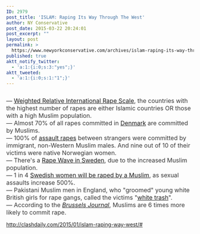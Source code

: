 ```yaml
---
ID: 2979
post_title: 'ISLAM: Raping Its Way Through The West'
author: NY Conservative
post_date: 2015-03-22 20:24:01
post_excerpt: ""
layout: post
permalink: >
  https://www.newyorkconservative.com/archives/islam-raping-its-way-through-the-west/
published: true
aktt_notify_twitter:
  - 'a:1:{i:0;s:3:"yes";}'
aktt_tweeted:
  - 'a:1:{i:0;s:1:"1";}'
---
```

<p><img src="http://www.newyorkconservative.com/wp-content/uploads/2015/03/032315_0023_ISLAMRaping1.jpg" alt="" />
	</p><p><span style="color:#363636;font-size:12pt">— <a href="http://mapsontheweb.zoom-maps.com/post/102272648204/weighted-relative-international-rape-scale-2011">Weighted Relative International Rape Scale</a>, the countries with the highest number of rapes are either Islamic countries OR those with a high Muslim population.<br />— Almost 70% of all rapes committed in <a href="http://www.eutimes.net/2008/04/scandinavian-countries-face-increasing-numbers-of-rape/">Denmark</a> are committed by Muslims.<br />— 100% of <a href="http://www.barenakedislam.com/2011/08/18/norway-muslim-immigration-dangerous-for-all-women/">assault rapes</a> between strangers were committed by immigrant, non-Western Muslim males. And nine out of 10 of their victims were native Norwegian women.<br />— There's a <a href="http://www.eutimes.net/2008/04/scandinavian-countries-face-increasing-numbers-of-rape/">Rape Wave in Sweden</a>, due to the increased Muslim population.<br />— 1 in 4 <a href="http://www.frontpagemag.com/2013/dgreenfield/1-in-4-swedish-women-will-be-raped-as-sexual-assaults-increase-500/">Swedish women will be raped by a Muslim</a>, as sexual assaults increase 500%.<br />— Pakistani Muslim men in England, who "groomed" young white British girls for rape gangs, called the victims "<a href="http://muslimrapewave.wordpress.com/2014/02/15/english-schoolgirls-groomed-by-pakistanis-and-called-white-trash-bbc-covers-it-up/">white trash</a>".<br />— According to the <a href="http://www.brusselsjournal.com/node/1937"><em>Brussels Journal</em></a>, Muslims are 6 times more likely to commit rape.
</span></p><p><a href="http://clashdaily.com/2015/01/islam-raping-way-west/#">http://clashdaily.com/2015/01/islam-raping-way-west/#</a>
	</p>